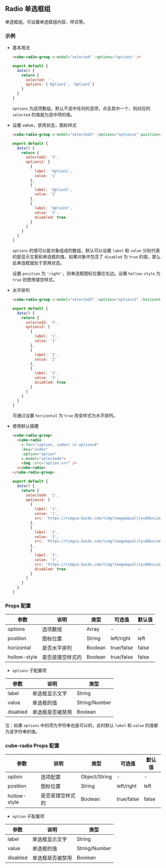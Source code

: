 ## Radio 单选框组

单选框组，可设置单选框组内容，样式等。

### 示例

- 基本用法

  ```html
  <cube-radio-group v-model="selected" :options="options" />
  ```
  ```js
  export default {
    data() {
      return {
        selected: '',
        options: ['Option1', 'Option2']
      }
    }
  }
  ```

  `options` 为选项数组，默认不选中任何的选项，点击其中一个，则对应的 `selected` 的值就为选中项的值。

- 设置 value，禁用状态，图标样式

  ```html
  <cube-radio-group v-model="selected2" :options="options2" position="right" :hollow-style="true" />
  ```
  ```js
  export default {
    data() {
      return {
        selected2: '3',
        options2: [
          {
            label: 'Option1',
            value: '1'
          },
          {
            label: 'Option2',
            value: '2'
          },
          {
            label: 'Option3',
            value: '3',
            disabled: true
          }
        ]
      }
    }
  }
  ```

  `options` 的值可以是对象组成的数组，默认可以设置 `label` 和 `value` 分别代表的是显示文案和单选框的值，如果对象中包含了 `disabled` 为 `true` 的值，那么此单选框就处于禁用状态。

  设置 `position` 为 `'right'`，则单选框图标位置在右边。设置 `hollow-style` 为 `true` 则使用镂空样式。

- 水平排列

  ```html
  <cube-radio-group v-model="selected3" :options="options3" :horizontal="true" />
  ```
  ```js
  export default {
    data() {
      return {
        selected3: '3',
        options3: [
          {
            label: '1',
            value: '1'
          },
          {
            label: '2',
            value: '2'
          },
          {
            label: '3',
            value: '3',
            disabled: true
          }
        ]
      }
    }
  }
  ```

  可通过设置 `horizontal` 为 `true` 改变样式为水平排列。

- 使用默认插槽

  ```html
  <cube-radio-group>
    <cube-radio
      v-for="(option, index) in options4"
      :key="index"
      :option="option"
      v-model="selected4">
      <img :src="option.src" />
    </cube-radio>
  </cube-radio-group>
  ```

  ```js
  export default {
    data() {
      return {
        selected4: '1',
        options4: [
          {
            label: '1',
            value: '1',
            src: 'https://timgsa.baidu.com/timg?image&quality=80&size=b9999_10000&sec=1516805611092&di=80d0f229dd999ffa3be79d6e317832b0&imgtype=0&src=http%3A%2F%2Fimglf0.ph.126.net%2F1EnYPI5Vzo2fCkyy2GsJKg%3D%3D%2F2829667940890114965.jpg'
          },
          {
            label: '2',
            value: '2',
            src: 'https://timgsa.baidu.com/timg?image&quality=80&size=b9999_10000&sec=1516805611092&di=80d0f229dd999ffa3be79d6e317832b0&imgtype=0&src=http%3A%2F%2Fimglf0.ph.126.net%2F1EnYPI5Vzo2fCkyy2GsJKg%3D%3D%2F2829667940890114965.jpg'
          },
          {
            label: '3',
            value: '3',
            src: 'https://timgsa.baidu.com/timg?image&quality=80&size=b9999_10000&sec=1516805611092&di=80d0f229dd999ffa3be79d6e317832b0&imgtype=0&src=http%3A%2F%2Fimglf0.ph.126.net%2F1EnYPI5Vzo2fCkyy2GsJKg%3D%3D%2F2829667940890114965.jpg',
            disabled: true
          }
        ]
      }
    }
  }
  ```

### Props 配置

| 参数 | 说明 | 类型 | 可选值 | 默认值 |
| - | - | - | - | - |
| options | 选项数组 | Array | - | - |
| position | 图标位置 | String | left/right | left |
| horizontal | 是否水平排列 | Boolean | true/false | false |
| hollow-style | 是否是镂空样式的 | Boolean | true/false | false |

* `options` 子配置项

| 参数 | 说明 | 类型 |
| - | - | - |
| label | 单选框显示文字 | String |
| value | 单选框的值 | String/Number |
| disabled | 单选框是否被禁用 | Boolean |

注：如果 `options` 中的项为字符串也是可以的，此时默认 `label` 和 `value` 的值都为该字符串的值。

### cube-radio Props 配置

| 参数 | 说明 | 类型 | 可选值 | 默认值 |
| - | - | - | - | - |
| option | 选项配置 | Object/String | - | - |
| position | 图标位置 | String | left/right | left |
| hollow-style | 是否是镂空样式的 | Boolean | true/false | false |

* `option` 子配置项

| 参数 | 说明 | 类型 |
| - | - | - |
| label | 单选框显示文字 | String |
| value | 单选框的值 | String/Number |
| disabled | 单选框是否被禁用 | Boolean |
